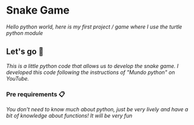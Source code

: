 # Snake Game

_Hello python world, here is my first project / game where I use the turtle python module_

## Let's go 🚀

_This is a little python code that allows us to develop the snake game. I developed this code following the instructions of "Mundo python" on YouTube._

### Pre requirements 📋

_You don't need to know much about python, just be very lively and have a bit of knowledge about functions! It will be very fun_
